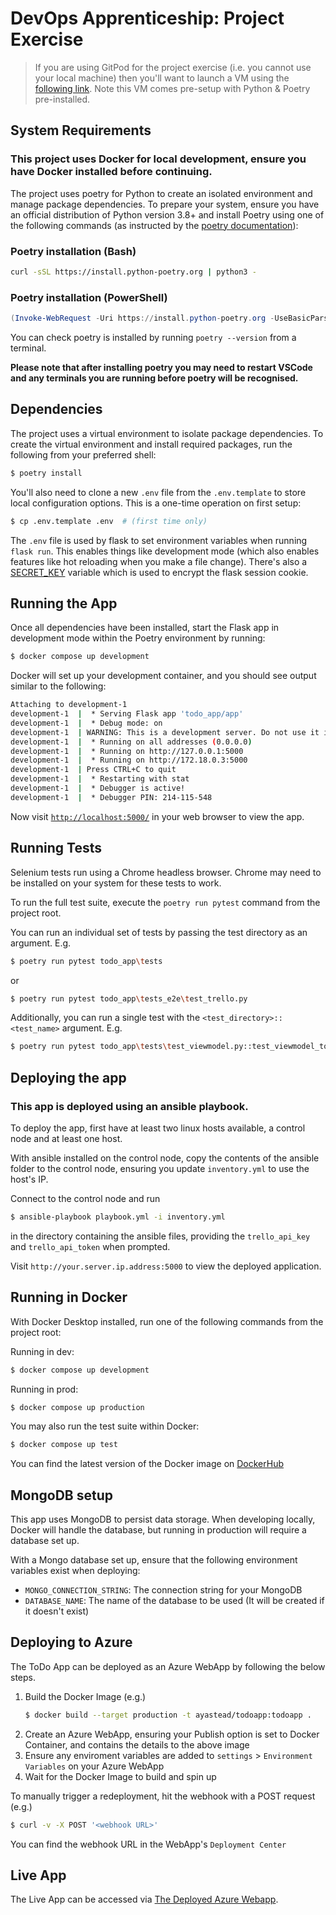 # DevOps Apprenticeship: Project Exercise

> If you are using GitPod for the project exercise (i.e. you cannot use your local machine) then you'll want to launch a VM using the [following link](https://gitpod.io/#https://github.com/CorndelWithSoftwire/DevOps-Course-Starter). Note this VM comes pre-setup with Python & Poetry pre-installed.

## System Requirements

### This project uses Docker for local development, ensure you have Docker installed before continuing.

The project uses poetry for Python to create an isolated environment and manage package dependencies. To prepare your system, ensure you have an official distribution of Python version 3.8+ and install Poetry using one of the following commands (as instructed by the [poetry documentation](https://python-poetry.org/docs/#system-requirements)):

### Poetry installation (Bash)

```bash
curl -sSL https://install.python-poetry.org | python3 -
```

### Poetry installation (PowerShell)

```powershell
(Invoke-WebRequest -Uri https://install.python-poetry.org -UseBasicParsing).Content | py -
```

You can check poetry is installed by running `poetry --version` from a terminal.

**Please note that after installing poetry you may need to restart VSCode and any terminals you are running before poetry will be recognised.**

## Dependencies

The project uses a virtual environment to isolate package dependencies. To create the virtual environment and install required packages, run the following from your preferred shell:

```bash
$ poetry install
```

You'll also need to clone a new `.env` file from the `.env.template` to store local configuration options. This is a one-time operation on first setup:

```bash
$ cp .env.template .env  # (first time only)
```

The `.env` file is used by flask to set environment variables when running `flask run`. This enables things like development mode (which also enables features like hot reloading when you make a file change). There's also a [SECRET_KEY](https://flask.palletsprojects.com/en/2.3.x/config/#SECRET_KEY) variable which is used to encrypt the flask session cookie.

## Running the App

Once all dependencies have been installed, start the Flask app in development mode within the Poetry environment by running:
```bash
$ docker compose up development
```

Docker will set up your development container, and you should see output similar to the following:
```bash
Attaching to development-1
development-1  |  * Serving Flask app 'todo_app/app'
development-1  |  * Debug mode: on
development-1  | WARNING: This is a development server. Do not use it in a production deployment. Use a production WSGI server instead.                                                                                                                                                                                 
development-1  |  * Running on all addresses (0.0.0.0)
development-1  |  * Running on http://127.0.0.1:5000                                                                                                                                                                                                                                                                    
development-1  |  * Running on http://172.18.0.3:5000                                                                                                                                                                                                                                                                   
development-1  | Press CTRL+C to quit                                                                                                                                                                                                                                                                                   
development-1  |  * Restarting with stat                                                                                                                                                                                                                                                                                
development-1  |  * Debugger is active!                                                                                                                                                                                                                                                                                 
development-1  |  * Debugger PIN: 214-115-548
```
Now visit [`http://localhost:5000/`](http://localhost:5000/) in your web browser to view the app.

## Running Tests
Selenium tests run using a Chrome headless browser. Chrome may need to be installed on your system for these tests to work.

To run the full test suite, execute the `poetry run pytest` command from the project root.

You can run an individual set of tests by passing the test directory as an argument. E.g.
```bash
$ poetry run pytest todo_app\tests
```
or
```bash
$ poetry run pytest todo_app\tests_e2e\test_trello.py 
```

Additionally, you can run a single test with the `<test_directory>::<test_name>` argument. E.g.
```bash
$ poetry run pytest todo_app\tests\test_viewmodel.py::test_viewmodel_todo_property
```

## Deploying the app

### This app is deployed using an ansible playbook.

To deploy the app, first have at least two linux hosts available, a control node and at least one host.

With ansible installed on the control node, copy the contents of the ansible folder to the control node, ensuring you update `inventory.yml` to use the host's IP.

Connect to the control node and run
```bash
$ ansible-playbook playbook.yml -i inventory.yml
```
in the directory containing the ansible files, providing the `trello_api_key` and `trello_api_token` when prompted.

Visit `http://your.server.ip.address:5000` to view the deployed application.

## Running in Docker

With Docker Desktop installed, run one of the following commands from the project root:

Running in dev:
```bash
$ docker compose up development
```

Running in prod:
```bash
$ docker compose up production
```

You may also run the test suite within Docker:
```bash
$ docker compose up test
```
You can find the latest version of the Docker image on [DockerHub](https://hub.docker.com/repository/docker/ayastead/todoapp/general)

## MongoDB setup

This app uses MongoDB to persist data storage.
When developing locally, Docker will handle the database, but running in production will require a database set up.

With a Mongo database set up, ensure that the following environment variables exist when deploying:
- `MONGO_CONNECTION_STRING`: The connection string for your MongoDB
- `DATABASE_NAME`: The name of the database to be used (It will be created if it doesn't exist)

## Deploying to Azure
The ToDo App can be deployed as an Azure WebApp by following the below steps.

1) Build the Docker Image (e.g.)
    ```bash
    $ docker build --target production -t ayastead/todoapp:todoapp .
    ```
2) Create an Azure WebApp, ensuring your Publish option is set to Docker Container, and contains the details to the above image
3) Ensure any enviroment variables are added to `settings` > `Environment Variables` on your Azure WebApp
4) Wait for the Docker Image to build and spin up

To manually trigger a redeployment, hit the webhook with a POST request (e.g.)
```bash
$ curl -v -X POST '<webhook URL>'
```
You can find the webhook URL in the WebApp's `Deployment Center`

## Live App
The Live App can be accessed via [The Deployed Azure Webapp](https://ayaste-todoapp-fmfzg2h2gbf9etd9.uksouth-01.azurewebsites.net).